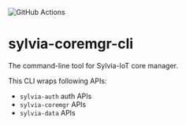 ![GitHub Actions](https://github.com/woofdogtw/sylvia-iot-core/actions/workflows/build-test.yaml/badge.svg)

# sylvia-coremgr-cli

The command-line tool for Sylvia-IoT core manager.

This CLI wraps following APIs:
- `sylvia-auth` auth APIs
- `sylvia-coremgr` APIs
- `sylvia-data` APIs
